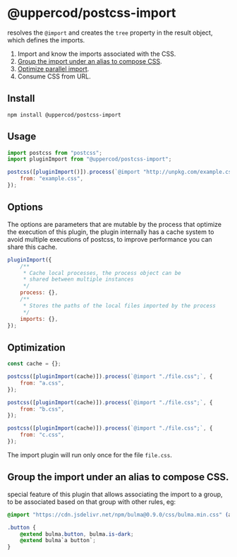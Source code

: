 # @uppercod/postcss-import

resolves the `@import` and creates the `tree` property in the result object, which defines the imports.

1. Import and know the imports associated with the CSS.
2. [Group the import under an alias to compose CSS](#group-the-import-under-an-alias-to-compose-css).
3. [Optimize parallel import](#optimization).
4. Consume CSS from URL.

## Install

```
npm install @uppercod/postcss-import
```

## Usage

```js
import postcss from "postcss";
import pluginImport from "@uppercod/postcss-import";

postcss([pluginImport()]).process(`@import "http://unpkg.com/example.css";`, {
    from: "example.css",
});
```

## Options

The options are parameters that are mutable by the process that optimize the execution of this plugin, the plugin internally has a cache system to avoid multiple executions of postcss,
to improve performance you can share this cache.

```js
pluginImport({
    /**
     * Cache local processes, the process object can be
     * shared between multiple instances
     */
    process: {},
    /**
     * Stores the paths of the local files imported by the process
     */
    imports: {},
});
```

## Optimization

```js
const cache = {};

postcss([pluginImport(cache)]).process(`@import "./file.css";`, {
    from: "a.css",
});

postcss([pluginImport(cache)]).process(`@import "./file.css";`, {
    from: "b.css",
});

postcss([pluginImport(cache)]).process(`@import "./file.css";`, {
    from: "c.css",
});
```

The import plugin will run only once for the file `file.css`.

## Group the import under an alias to compose CSS.

special feature of this plugin that allows associating the import to a group, to be associated based on that group with other rules, eg:

```scss
@import "https://cdn.jsdelivr.net/npm/bulma@0.9.0/css/bulma.min.css" (as: bulma);

.button {
    @extend bulma.button, bulma.is-dark;
    @extend bulma`a button`;
}
```
